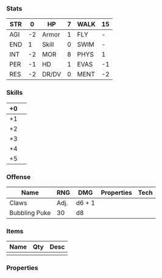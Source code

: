 ### Stats

| STR | 0   | HP    | 7   | WALK | 15  |
| --- | --- | ----- | --- | ---- | --- |
| AGI | -2  | Armor | 1   | FLY  | -   |
| END | 1   | Skill | 0   | SWIM | -   |
| INT | -2  | MOR   | 8   | PHYS | 1   |
| PER | -1  | HD    | 1   | EVAS | -1  |
| RES | -2  | DR/DV | 0   | MENT | -2  |
### Skills

| +0  |     |
| --- | --- |
| +1  |     |
| +2  |     |
| +3  |     |
| +4  |     |
| +5  |     |

### Offense

| Name          | RNG  | DMG    | Properties | Tech |
| ------------- | ---- | ------ | ---------- | ---- |
| Claws         | Adj. | d6 + 1 |            |      |
| Bubbling Puke | 30   | d8     |            |      |

### Items

| Name | Qty | Desc |
| ---- | --- | ---- |
|      |     |      |

### Properties
